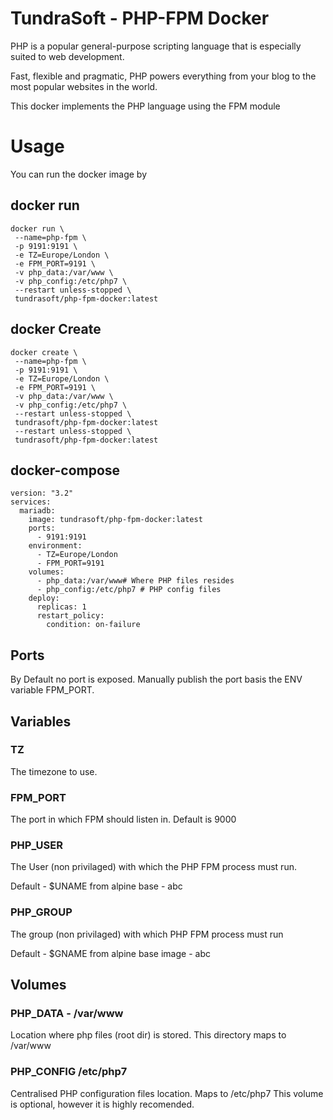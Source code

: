 # TundraSoft - PHP-FPM Docker

PHP is a popular general-purpose scripting language that is especially suited to web development.

Fast, flexible and pragmatic, PHP powers everything from your blog to the most popular websites in the world.

This docker implements the PHP language using the FPM module

# Usage

You can run the docker image by

## docker run

```
docker run \
 --name=php-fpm \
 -p 9191:9191 \
 -e TZ=Europe/London \
 -e FPM_PORT=9191 \
 -v php_data:/var/www \
 -v php_config:/etc/php7 \
 --restart unless-stopped \
 tundrasoft/php-fpm-docker:latest
```

## docker Create

```
docker create \
 --name=php-fpm \
 -p 9191:9191 \
 -e TZ=Europe/London \
 -e FPM_PORT=9191 \
 -v php_data:/var/www \
 -v php_config:/etc/php7 \
 --restart unless-stopped \
 tundrasoft/php-fpm-docker:latest
 --restart unless-stopped \
 tundrasoft/php-fpm-docker:latest
```

## docker-compose

```
version: "3.2"
services:
  mariadb:
    image: tundrasoft/php-fpm-docker:latest
    ports:
      - 9191:9191
    environment:
      - TZ=Europe/London
      - FPM_PORT=9191
    volumes:
      - php_data:/var/www# Where PHP files resides
      - php_config:/etc/php7 # PHP config files
    deploy:
      replicas: 1
      restart_policy:
        condition: on-failure
```

## Ports

By Default no port is exposed. Manually publish the port basis the ENV variable FPM_PORT.

## Variables

### TZ

The timezone to use.

### FPM_PORT

The port in which FPM should listen in.
Default is 9000

### PHP_USER

The User (non privilaged) with which the PHP FPM process must run.

Default - \$UNAME from alpine base - abc

### PHP_GROUP

The group (non privilaged) with which PHP FPM process must run

Default - \$GNAME from alpine base image - abc

## Volumes

### PHP_DATA - /var/www

Location where php files (root dir) is stored. This directory maps to /var/www

### PHP_CONFIG /etc/php7

Centralised PHP configuration files location. Maps to /etc/php7
This volume is optional, however it is highly recomended.
